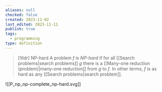 ```yaml
---
aliases: null
checked: false
created: 2023-11-02
last_edited: 2023-11-11
publish: true
tags:
  - programming
type: definition
---
```

>[!tldr] NP-hard
>A problem $f$ is *NP-hard* if for all [[Search problems|search problems]] $g$ there is a [[Many-one reduction (problem)|many-one reduction]] from $g$ to $f$. In other terms, $f$ is as hard as any [[Search problems|search problem]].

![[P_np_np-complete_np-hard.svg]]

